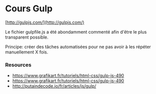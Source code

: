 # Cours Gulp

[http://gulpjs.com/](http://gulpjs.com/)

Le fichier gulpfile.js a été abondamment commenté afin d'être le plus transparent possible.

Principe: créer des tâches automatisées pour ne pas avoir à les répéter manuellement X fois.

### Resources

* https://www.grafikart.fr/tutoriels/html-css/gulp-js-490
* https://www.grafikart.fr/tutoriels/html-css/gulp-js-490
* http://putaindecode.io/fr/articles/js/gulp/
